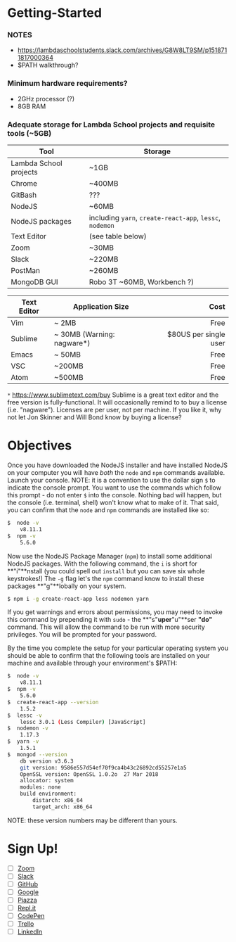 # Getting-Started

### NOTES
- https://lambdaschoolstudents.slack.com/archives/G8W8LT9SM/p1518711817000364
- $PATH walkthrough?

### Minimum hardware requirements?
- 2GHz processor (?)
- 8GB RAM

### Adequate storage for Lambda School projects and requisite tools (~5GB)
| Tool | Storage |
|---|---|
| Lambda School projects | ~1GB |
| Chrome | ~400MB |
| GitBash | ??? |
| NodeJS | ~60MB |
| NodeJS packages | including `yarn`, `create-react-app`, `lessc`, `nodemon` |
| Text Editor | (see table below) |
| Zoom | ~30MB |
| Slack | ~220MB |
| PostMan | ~260MB |
| MongoDB GUI | Robo 3T ~60MB, Workbench ?) |

| Text Editor | Application Size | Cost |
|---|---|--:|
| Vim | ~  2MB | Free |
| Sublime | ~ 30MB (Warning: nagware*) | $80US per single user |
| Emacs | ~ 50MB | Free |
| VSC | ~200MB | Free |
| Atom | ~500MB | Free |

`*` https://www.sublimetext.com/buy Sublime is a great text editor and the free version is fully-functional. It will occasionally remind to to buy a license (i.e. "nagware"). Licenses are per user, not per machine. If you like it, why not let Jon Skinner and Will Bond know by buying a license?

# Objectives
Once you have downloaded the NodeJS installer and have installed NodeJS on your computer you will have _both_ the `node` and `npm` commands available. Launch your console. NOTE: it is a convention to use the dollar sign `$` to indicate the console prompt. You want to use the commands which follow this prompt - do not enter `$` into the console. Nothing bad will happen, but the console (i.e. terminal, shell) won't know what to make of it. That said, you can confirm that the `node` and `npm` commands are installed like so:

```bash
$  node -v
    v8.11.1
$  npm -v
    5.6.0
```

Now use the NodeJS Package Manager (`npm`) to install some additional NodeJS packages. With the following command, the `i` is short for **"i"**nstall (you could spell out `install` but you can save six whole keystrokes!) The `-g` flag let's the `npm` command know to install these packages **"g"**lobally on your system.

```bash
$ npm i -g create-react-app less nodemon yarn
```

If you get warnings and errors about permissions, you may need to invoke this command by prepending it with `sudo` - the **"s"**uper**"u"**ser **"do"** command. This will allow the command to be run with more security privileges. You will be prompted for your password.

By the time you complete the setup for your particular operating system you should be able to confirm that the following tools are installed on your machine and available through your environment's $PATH:

```bash
$  node -v
    v8.11.1
$  npm -v
    5.6.0
$  create-react-app --version
    1.5.2
$  lessc -v
    lessc 3.0.1 (Less Compiler) [JavaScript]
$  nodemon -v
    1.17.3
$  yarn -v
    1.5.1
$  mongod --version
    db version v3.6.3
    git version: 9586e557d54ef70f9ca4b43c26892cd55257e1a5
    OpenSSL version: OpenSSL 1.0.2o  27 Mar 2018
    allocator: system
    modules: none
    build environment:
        distarch: x86_64
        target_arch: x86_64
```

NOTE: these version numbers may be different than yours.


# Sign Up!
- [ ] [Zoom](https://www.zoom.us/signup)
- [ ] [Slack](https://slack.com/)
- [ ] [GitHub](https://www.github.com/)
- [ ] [Google](https://accounts.google.com/SignUp)
- [ ] [Piazza](https://piazza.com/signup)
- [ ] [Repl.it](https://repl.it/signup)
- [ ] [CodePen](https://codepen.io/)
- [ ] [Trello](https://trello.com/signup)
- [ ] [LinkedIn](https://www.linkedin.com)
